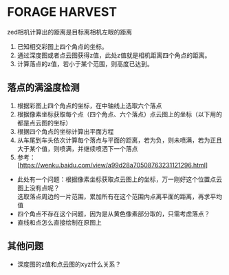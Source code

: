 # FORAGE HARVEST
zed相机计算出的距离是目标离相机左眼的距离  
1. 已知相交彩图上四个角点的坐标。  
2. 通过深度图或者点云图获得z值，此处z值就是相机距离四个角点的距离。  
3. 计算落点的z值，若小于某个范围，则高度已达到。  



## 落点的满溢度检测
1. 根据彩图上四个角点的坐标，在中轴线上选取六个落点  
2. 根据像素坐标获取每个点（四个角点、六个落点）点云图上的坐标（以下用的都是点云图的坐标）  
3. 根据四个角点的坐标计算出平面方程  
4. 从车尾到车头依次计算每个落点与平面的距离，若为负，则未喷满，若为正且大于某个值，则喷满，并继续喷洒下一个落点  
5. 参考：[https://wenku.baidu.com/view/a99d28a70508763231121296.html]  
- 此处有一个问题：根据像素坐标获取点云图上的坐标，万一刚好这个位置点云图上没有点呢？  
选取落点周边的一片范围，累加所有在这个范围内点离平面的距离，再求平均值  
- 四个角点不存在这个问题，因为是从黄色像素部分取的，只需考虑落点？  
- 直线和点怎么直接绘制在原图上  


## 其他问题
- 深度图的z值和点云图的xyz什么关系？  
